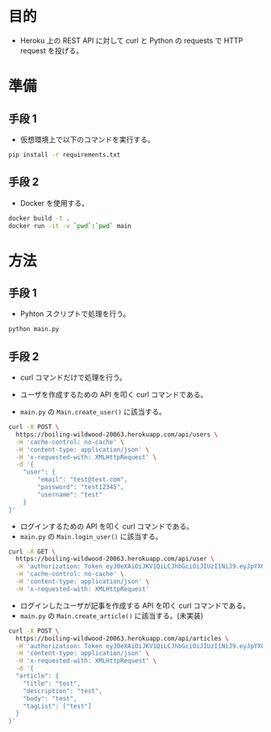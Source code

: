 # 目的

- Heroku 上の REST API に対して curl と Python の requests で HTTP request を投げる。

# 準備

## 手段 1

- 仮想環境上で以下のコマンドを実行する。

```bash
pip install -r requirements.txt
```

## 手段 2

- Docker を使用する。

```bash
docker build -t .
docker run -it -v `pwd`:`pwd` main
```

# 方法

## 手段 1

- Pyhton スクリプトで処理を行う。

```bash
python main.py
```

## 手段 2

- curl コマンドだけで処理を行う。

- ユーザを作成するための API を叩く curl コマンドである。

- `main.py` の `Main.create_user()` に該当する。 

```bash
curl -X POST \
  https://boiling-wildwood-20063.herokuapp.com/api/users \
  -H 'cache-control: no-cache' \
  -H 'content-type: application/json' \
  -H 'x-requested-with: XMLHttpRequest' \
  -d '{
	"user": {
		"email": "test@test.com",
		"password": "test12345",
		"username": "test"
	}
}'
```

- ログインするための API を叩く curl コマンドである。
- `main.py` の `Main.login_user()` に該当する。 

```bash
curl -X GET \
  https://boiling-wildwood-20063.herokuapp.com/api/user \
  -H 'authorization: Token eyJ0eXAiOiJKV1QiLCJhbGciOiJIUzI1NiJ9.eyJpYXQiOjE2MjE5MzM2MzgsIm5iZiI6MTYyMTkzMzYzOCwianRpIjoiODkxZTYyM2YtNDZhYi00ZGVhLTk2NDctZmVmMDI2MDYyNTU1IiwiZXhwIjoxNjIxOTM0NTM4LCJpZGVudGl0eSI6NiwiZnJlc2giOmZhbHNlLCJ0eXBlIjoiYWNjZXNzIn0.FAqVX4Cwr7XAiYIrrbma3sDIWaFUicUnq67OvIbq4sY' \
  -H 'cache-control: no-cache' \
  -H 'content-type: application/json' \
  -H 'x-requested-with: XMLHttpRequest'
```

- ログインしたユーザが記事を作成する API を叩く curl コマンドである。
- `main.py` の `Main.create_article()` に該当する。(未実装)

```bash
curl -X POST \
  https://boiling-wildwood-20063.herokuapp.com/api/articles \
  -H 'authorization: Token eyJ0eXAiOiJKV1QiLCJhbGciOiJIUzI1NiJ9.eyJpYXQiOjE2MjE5MzM2MzgsIm5iZiI6MTYyMTkzMzYzOCwianRpIjoiODkxZTYyM2YtNDZhYi00ZGVhLTk2NDctZmVmMDI2MDYyNTU1IiwiZXhwIjoxNjIxOTM0NTM4LCJpZGVudGl0eSI6NiwiZnJlc2giOmZhbHNlLCJ0eXBlIjoiYWNjZXNzIn0.FAqVX4Cwr7XAiYIrrbma3sDIWaFUicUnq67OvIbq4sY' \
  -H 'content-type: application/json' \
  -H 'x-requested-with: XMLHttpRequest' \
  -d '{
  "article": {
    "title": "test",
    "description": "test",
    "body": "test",
    "tagList": ["test"]
  }
}'
```
